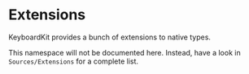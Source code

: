 #  Extensions

KeyboardKit provides a bunch of extensions to native types.

This namespace will not be documented here. Instead, have a look in `Sources/Extensions` for a complete list.
